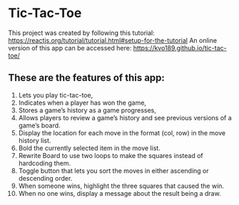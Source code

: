 # Tic-Tac-Toe
This project was created by following this tutorial: https://reactjs.org/tutorial/tutorial.html#setup-for-the-tutorial 
An online version of this app can be accessed here: https://kvo189.github.io/tic-tac-toe/

## These are the features of this app: 
1. Lets you play tic-tac-toe,
2. Indicates when a player has won the game,
3. Stores a game’s history as a game progresses,
4. Allows players to review a game’s history and see previous versions of a game’s board.
5. Display the location for each move in the format (col, row) in the move history list.
6. Bold the currently selected item in the move list.
7. Rewrite Board to use two loops to make the squares instead of hardcoding them.
8. Toggle button that lets you sort the moves in either ascending or descending order.
9. When someone wins, highlight the three squares that caused the win.
10. When no one wins, display a message about the result being a draw.

